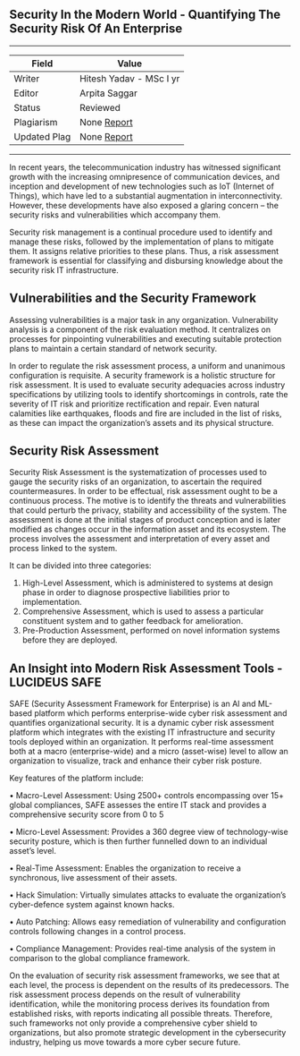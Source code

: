 ## Security In the Modern World - Quantifying The Security Risk Of An Enterprise

---
| Field | Value |
|----|----|
| Writer | Hitesh Yadav - MSc I yr|
| Editor | Arpita Saggar			   |
| Status | Reviewed     |
| Plagiarism| None [Report](./plag-reports/plag-security-in-modern-world.pdf) |
| Updated Plag | None [Report](./plag-reports/plag-v2-security-in-modern-world.pdf) |

---
In recent years, the telecommunication industry has witnessed significant growth with the increasing omnipresence of communication devices, and inception and development of new technologies such as IoT (Internet of Things), which have led to a substantial augmentation in interconnectivity. However, these developments have also exposed a glaring concern – the security risks and vulnerabilities which accompany them.

Security risk management is a continual procedure used to identify and manage these risks, followed by the implementation of plans to mitigate them. It assigns relative priorities to these plans. Thus, a risk assessment framework is essential for classifying and disbursing knowledge about the security risk IT infrastructure. 

## Vulnerabilities and the Security Framework 

Assessing vulnerabilities is a major task in any organization. Vulnerability analysis is a component of the risk evaluation method. It centralizes on processes for pinpointing vulnerabilities and executing suitable protection plans to maintain a certain standard of network security.

In order to regulate the risk assessment process, a uniform and unanimous configuration is requisite. A security framework is a holistic structure for risk assessment. It is used to evaluate security adequacies across industry specifications by utilizing tools to identify shortcomings in controls, rate the severity of IT risk and prioritize rectification and repair. Even natural calamities like earthquakes, floods and fire are included in the list of risks, as these can impact the organization’s assets and its physical structure.

## Security Risk Assessment

Security Risk Assessment is the systematization of processes used to gauge the security risks of an organization, to ascertain the required countermeasures. In order to be effectual, risk assessment ought to be a continuous process. The motive is to identify the threats and vulnerabilities that could perturb the privacy, stability and accessibility of the system. The assessment is done at the initial stages of product conception and is later modified as changes occur in the information asset and its ecosystem. The process involves the assessment and interpretation of every asset and process linked to the system.

It can be divided into three categories:
1.	High-Level Assessment, which is administered to systems at design phase in order to diagnose prospective liabilities prior to implementation.
2.	Comprehensive Assessment, which is used to assess a particular constituent system and to gather feedback for amelioration. 
3.	Pre-Production Assessment, performed on novel information systems before they are deployed.

## An Insight into Modern Risk Assessment Tools - LUCIDEUS SAFE

SAFE (Security Assessment Framework for Enterprise) is an AI and ML-based platform which performs enterprise-wide cyber risk assessment and quantifies organizational security. It is a dynamic cyber risk assessment platform which integrates with the existing IT infrastructure and security tools deployed within an organization. It performs real-time assessment both at a macro (enterprise-wide) and a micro (asset-wise) level to allow an organization to visualize, track and enhance their cyber risk posture.

Key features of the platform include:

•	Macro-Level Assessment: Using 2500+ controls encompassing over 15+ global compliances, SAFE assesses the entire IT stack and provides a comprehensive security score from 0 to  5

•	Micro-Level Assessment: Provides a 360 degree view of technology-wise security posture, which is then further funnelled down to an individual asset’s level.

•	Real-Time Assessment: Enables the organization to receive a synchronous, live assessment of their assets.

•	Hack Simulation: Virtually simulates attacks to evaluate the organization’s cyber-defence system against known hacks.

•	Auto Patching: Allows easy remediation of vulnerability and configuration controls following changes in a control process.

•	Compliance Management: Provides real-time analysis of the system in comparison to the global compliance framework.

On the evaluation of security risk assessment frameworks, we see that at each level, the process is dependent on the results of its predecessors. The risk assessment process depends on the result of vulnerability identification, while the monitoring process derives its foundation from established risks, with reports indicating all possible threats. Therefore, such frameworks not only provide a comprehensive cyber shield to organizations, but also promote strategic development in the cybersecurity industry, helping us move towards a more cyber secure future. 
